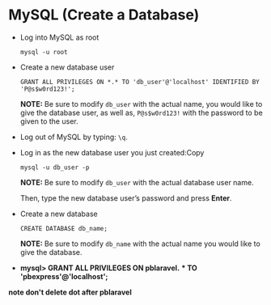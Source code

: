 # MySQL (Create a Database)

*   Log into MySQL as root

    ```
    mysql -u root
    ```
*   Create a new database user

    ```
    GRANT ALL PRIVILEGES ON *.* TO 'db_user'@'localhost' IDENTIFIED BY 'P@s$w0rd123!';
    ```

    **NOTE:** Be sure to modify `db_user` with the actual name, you would like to give the database user, as well as, `P@s$w0rd123!` with the password to be given to the user.
* Log out of MySQL by typing: `\q`.
*   Log in as the new database user you just created:Copy

    ```
    mysql -u db_user -p
    ```

    **NOTE:** Be sure to modify `db_user` with the actual database user name.

    Then, type the new database user’s password and press **Enter**.
*   Create a new database

    ```
    CREATE DATABASE db_name;
    ```

    **NOTE:** Be sure to modify `db_name` with the actual name you would like to give the database.
* **mysql> GRANT ALL PRIVILEGES ON pblaravel.** **\* TO 'pbexpress'@'localhost';**

**note don't delete dot after pblaravel**
